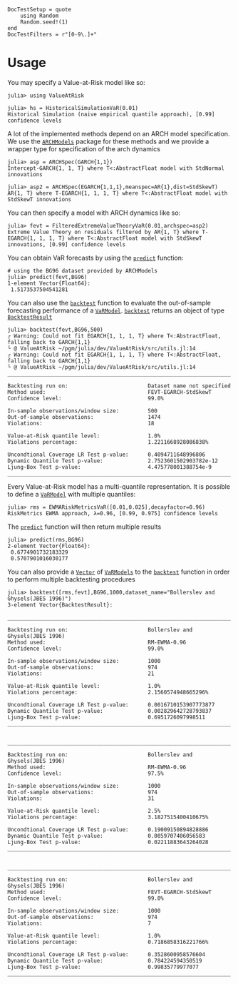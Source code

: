 ```@meta
DocTestSetup = quote
    using Random
    Random.seed!(1)
end
DocTestFilters = r"[0-9\.]+"
```
# Usage

You may specify a Value-at-Risk model like so:
```jldoctest MANUAL
julia> using ValueAtRisk

julia> hs = HistoricalSimulationVaR(0.01)
Historical Simulation (naive empirical quantile approach), [0.99] confidence levels
```
A lot of the implemented methods depend on an ARCH model specification. We use the [`ARCHModels`](@ref) package for these methods and we provide a wrapper type for specification of the arch dynamics
```jldoctest MANUAL
julia> asp = ARCHSpec(GARCH{1,1})
Intercept-GARCH{1, 1, T} where T<:AbstractFloat model with StdNormal innovations

julia> asp2 = ARCHSpec(EGARCH{1,1,1},meanspec=AR{1},dist=StdSkewT)
AR{1, T} where T-EGARCH{1, 1, 1, T} where T<:AbstractFloat model with StdSkewT innovations
```

You can then specify a model with ARCH dynamics like so:
```jldoctest MANUAL
julia> fevt = FilteredExtremeValueTheoryVaR(0.01,archspec=asp2)
Extreme Value Theory on residuals filtered by AR{1, T} where T-EGARCH{1, 1, 1, T} where T<:AbstractFloat model with StdSkewT innovations, [0.99] confidence levels
```

You can obtain VaR forecasts by using the [`predict`](@ref) function:
```jldoctest MANUAL
# using the BG96 dataset provided by ARCHModels
julia> predict(fevt,BG96)
1-element Vector{Float64}:
 1.5173537504541281
```

You can also use the [`backtest`](@ref) function to evaluate the out-of-sample forecasting performance of a [`VaRModel`](@ref). [`backtest`](@ref) returns an object of type [`BacktestResult`](@ref)
```jldoctest MANUAL
julia> backtest(fevt,BG96,500)
┌ Warning: Could not fit EGARCH{1, 1, 1, T} where T<:AbstractFloat, falling back to GARCH{1,1}
└ @ ValueAtRisk ~/pgm/julia/dev/ValueAtRisk/src/utils.jl:14
┌ Warning: Could not fit EGARCH{1, 1, 1, T} where T<:AbstractFloat, falling back to GARCH{1,1}
└ @ ValueAtRisk ~/pgm/julia/dev/ValueAtRisk/src/utils.jl:14
______________________________________________________________________

Backtesting run on:                         Dataset name not specified
Method used:                                FEVT-EGARCH-StdSkewT
Confidence level:                           99.0%

In-sample observations/window size:         500
Out-of-sample observations:                 1474
Violations:                                 18

Value-at-Risk quantile level:               1.0%
Violations percentage:                      1.2211668928086838%

Uncondtional Coverage LR Test p-value:      0.4094711648996806
Dynamic Quantile Test p-value:              2.7523601502903782e-12
Ljung-Box Test p-value:                     4.475778001388754e-9
______________________________________________________________________
```

Every Value-at-Risk model has a multi-quantile representation. It is possible to define a [`VaRModel`](@ref) with multiple quantiles:
```jldoctest MANUAL
julia> rms = EWMARiskMetricsVaR([0.01,0.025],decayfactor=0.96)
RiskMetrics EWMA approach, λ=0.96, [0.99, 0.975] confidence levels
```
The [`predict`](@ref) function will then return multiple results
```jldoctest MANUAL
julia> predict(rms,BG96)
2-element Vector{Float64}:
 0.6774901732183329
 0.5707901016030177
```

You can also provide a [`Vector`](@ref) of [`VaRModels`](@ref) to the [`backtest`](@ref) function in order to perform multiple backtesting procedures
```jldoctest MANUAL
julia> backtest([rms,fevt],BG96,1000,dataset_name="Bollerslev and Ghysels(JBES 1996)")
3-element Vector{BacktestResult}:
 ______________________________________________________________________

Backtesting run on:                         Bollerslev and Ghysels(JBES 1996)
Method used:                                RM-EWMA-0.96
Confidence level:                           99.0%

In-sample observations/window size:         1000
Out-of-sample observations:                 974
Violations:                                 21

Value-at-Risk quantile level:               1.0%
Violations percentage:                      2.1560574948665296%

Uncondtional Coverage LR Test p-value:      0.0016710153907773877
Dynamic Quantile Test p-value:              0.002829642728793837
Ljung-Box Test p-value:                     0.6951726097998511
______________________________________________________________________

 ______________________________________________________________________

Backtesting run on:                         Bollerslev and Ghysels(JBES 1996)
Method used:                                RM-EWMA-0.96
Confidence level:                           97.5%

In-sample observations/window size:         1000
Out-of-sample observations:                 974
Violations:                                 31

Value-at-Risk quantile level:               2.5%
Violations percentage:                      3.1827515400410675%

Uncondtional Coverage LR Test p-value:      0.19009150894828886
Dynamic Quantile Test p-value:              0.0059707406056583
Ljung-Box Test p-value:                     0.02211883643264028
______________________________________________________________________

 ______________________________________________________________________

Backtesting run on:                         Bollerslev and Ghysels(JBES 1996)
Method used:                                FEVT-EGARCH-StdSkewT
Confidence level:                           99.0%

In-sample observations/window size:         1000
Out-of-sample observations:                 974
Violations:                                 7

Value-at-Risk quantile level:               1.0%
Violations percentage:                      0.7186858316221766%

Uncondtional Coverage LR Test p-value:      0.3528600958576604
Dynamic Quantile Test p-value:              0.784224594350519
Ljung-Box Test p-value:                     0.99835779977077
______________________________________________________________________
```
